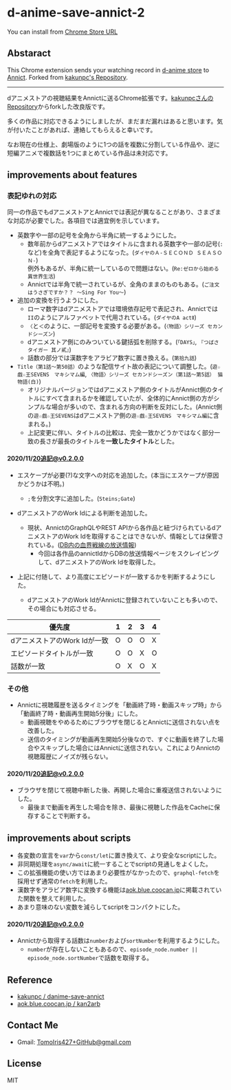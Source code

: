 # d-anime-save-annict-2

You can install from [Chrome Store URL](https://chrome.google.com/webstore/detail/danime-save-annict-2/kclfdffcicdnmfjaiikclpoldoojfnpj?hl=ja)

## Abstaract
This Chrome extension sends your watching record in [d-anime store](https://anime.dmkt-sp.jp/animestore/tp_pc) to [Annict](https://annict.jp/).
Forked from [kakunpc's Repository](https://github.com/kakunpc/danime-save-annict).

----

dアニメストアの視聴結果をAnnictに送るChrome拡張です。[kakunpcさんのRepository](https://github.com/kakunpc/danime-save-annict)からforkした改良版です。

多くの作品に対応できるようにしましたが、まだまだ漏れはあると思います。気が付いたことがあれば、連絡してもらえると幸いです。

なお現在の仕様上、劇場版のように1つの話を複数に分割している作品や、逆に短編アニメで複数話を1つにまとめている作品は未対応です。

## improvements about features

### 表記ゆれの対応
同一の作品でもdアニメストアとAnnictでは表記が異なることがあり、さまざまな対応が必要でした。各項目では適宜例を示しています。

- 英数字や一部の記号を全角から半角に統一するようにした。
    - 数年前からdアニメストアではタイトルに含まれる英数字や一部の記号(`:`など)を全角で表記するようになった。(`ダイヤのＡ‐ＳＥＣＯＮＤ ＳＥＡＳＯＮ‐`)  
      例外もあるが、半角に統一しているので問題はない。(`Re:ゼロから始める異世界生活`)
    - Annictでは半角で統一されているが、全角のままのものもある。(`ご注文はうさぎですか？？ ～Sing For You～`)
- 追加の変換を行うようにした。
    - ローマ数字はdアニメストアでは環境依存記号で表記され、Annictでは`II`のようにアルファベットで代用されている。(`ダイヤのA actⅡ`)
    - `〈`と`＜`のように、一部記号を変換する必要がある。(`〈物語〉シリーズ セカンドシーズン`)
    - dアニメストア側にのみついている鍵括弧を削除する。(`｢DAYS｣`, `『つばさタイガー 其ノ貳』`)
    - 話数の部分では漢数字をアラビア数字に置き換える。(`第拾九話`)
- `Title（第1話～第50話）`のような配信サイト故の表記について調整した。(`遊☆戯☆王SEVENS　マキシマム編`, `〈物語〉シリーズ セカンドシーズン（第1話～第5話） 猫物語(白)`)
    - オリジナルバージョンではdアニメストア側のタイトルがAnnict側のタイトルにすべて含まれるかを確認していたが、全体的にAnnict側の方がシンプルな場合が多いので、含まれる方向の判断を反対にした。(Annict側の`遊☆戯☆王SEVENS`はdアニメストア側の`遊☆戯☆王SEVENS　マキシマム編`に含まれる。)
    - 上記変更に伴い、タイトルの比較は、完全一致かどうかではなく部分一致の長さが最長のタイトルを**一致したタイトル**とした。

#### 2020/11/20追記@v0.2.0.0
- エスケープが必要(?)な文字への対応を追加した。(本当にエスケープが原因かどうかは不明。)
    - `;`を分割文字に追加した。(`Steins;Gate`)

- dアニメストアのWork Idによる判断を追加した。
    - 現状、AnnictのGraphQLやREST APIから各作品と紐づけられているdアニメストアのWork Idを取得することはできないが、情報としては保管されている。([DB内の血界戦線の放送情報](https://annict.jp/db/works/4252/programs))
        - 今回は各作品のannictIdからDBの放送情報ページをスクレイピングして、dアニメストアのWork Idを取得した。
- 上記に付随して、より高度にエピソードが一致するかを判断するようにした。
    - dアニメストアのWork IdがAnnictに登録されていないことも多いので、その場合にも対応させる。

|優先度|1|2|3|4|
|-|-|-|-|-|
|dアニメストアのWork Idが一致|O|O|O|X|
|エピソードタイトルが一致|O|O|X|O|
|話数が一致|O|X|O|X|


### その他

- Annictに視聴履歴を送るタイミングを「動画終了時・動画スキップ時」から「動画終了時・動画再生開始5分後」にした。
    - 動画視聴をやめるためにブラウザを閉じるとAnnictに送信されない点を改善した。
    - 送信のタイミングが動画再生開始5分後なので、すぐに動画を終了した場合やスキップした場合にはAnnictに送信されない。これによりAnnictの視聴履歴にノイズが残らない。

#### 2020/11/20追記@v0.2.0.0
- ブラウザを閉じて視聴中断した後、再開した場合に重複送信されないようにした。
    - 最後まで動画を再生した場合を除き、最後に視聴した作品をCacheに保存することで判断する。

## improvements about scripts

- 各変数の宣言を`var`から`const/let`に置き換えて、より安全なscriptにした。
- 非同期処理を`async/await`に統一することでscriptの見通しをよくした。
- この拡張機能の使い方ではあまり必要性がなかったので、`graphql-fetch`を採用せず通常の`fetch`を利用した。
- 漢数字をアラビア数字に変換する機能は[aok.blue.coocan.jp](http://aok.blue.coocan.jp/jscript/kan2arb.html)に掲載されていた関数を整えて利用した。
- あまり意味のない変数を減らしてscriptをコンパクトにした。

#### 2020/11/20追記@v0.2.0.0
- Annictから取得する話数は`number`および`sortNumber`を利用するようにした。
    - `number`が存在しないこともあるので、`episode_node.number || episode_node.sortNumber`で話数を取得する。

## Reference

- [kakunpc / danime-save-annict](https://github.com/kakunpc/danime-save-annict)
- [aok.blue.coocan.jp / kan2arb](http://aok.blue.coocan.jp/jscript/kan2arb.html)

## Contact Me

- Gmail: TomoIris427+GitHub@gmail.com

## License
MIT

